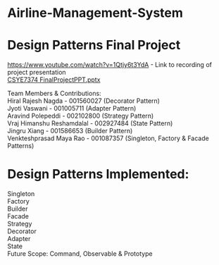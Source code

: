 # Airline-Management-System
# Design Patterns Final Project
https://www.youtube.com/watch?v=1Qtjy6t3YdA  - Link to recording of project presentation  
[CSYE7374 FinalProjectPPT.pptx](https://github.com/vraj9845/Airline-Management-System/files/9355667/CSYE7374.FinalProjectPPT.pptx)  
  
Team Members & Contributions:  
Hiral Rajesh Nagda              - 001560027 (Decorator Pattern)  
Jyoti Vaswani                        - 001005711 (Adapter Pattern)  
Aravind Polepeddi                - 002102800 (Strategy Pattern)  
Vraj Himanshu Reshamdalal - 002927484 (State Pattern)  
Jingru Xiang                         - 001586653 (Builder Pattern)  
Venkteshprasad Maya Rao  - 001087357 (Singleton, Factory & Facade Patterns)  
  
# Design Patterns Implemented:
Singleton  
Factory  
Builder  
Facade  
Strategy  
Decorator  
Adapter  
State  
Future Scope: Command, Observable & Prototype  
